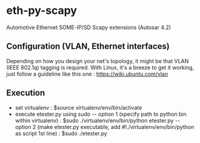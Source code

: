 # eth-py-scapy
Automotive Ethernet SOME-IP/SD Scapy extensions (Autosar 4.2)

## Configuration (VLAN, Ethernet interfaces)

Depending on how you design your net's topology, it might be that VLAN (IEEE 802.1q) tagging is required. With Linux, it's a breeze to get it working, just follow a guideline like this one : https://wiki.ubuntu.com/vlan

## Execution
- set virtualenv : $source virtualenv/env/bin/activate
- execute etester.py using sudo
-- option 1 (specify path to python bin within virtualenv) : $sudo ./virtualenv/env/bin/python etester.py
-- option 2 (make etester.py executable, add #!./virtualenv/env/bin/python as script 1st line) : $sudo ./etester.py
